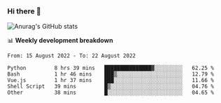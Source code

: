 ### Hi there 👋
![Anurag's GitHub stats](https://github-readme-stats.vercel.app/api?username=jami1024&show_icons=true&theme=radical)

📊 **Weekly development breakdown**
<!--START_SECTION:waka-->

```text
From: 15 August 2022 - To: 22 August 2022

Python         8 hrs 39 mins   ███████████████▓░░░░░░░░░   62.25 %
Bash           1 hr 46 mins    ███▒░░░░░░░░░░░░░░░░░░░░░   12.79 %
Vue.js         1 hr 37 mins    ███░░░░░░░░░░░░░░░░░░░░░░   11.66 %
Shell Script   39 mins         █▒░░░░░░░░░░░░░░░░░░░░░░░   04.76 %
Other          38 mins         █░░░░░░░░░░░░░░░░░░░░░░░░   04.65 %
```

<!--END_SECTION:waka-->
<!--
**jami1024/jami1024** is a ✨ _special_ ✨ repository because its `README.md` (this file) appears on your GitHub profile.

Here are some ideas to get you started:

- 🔭 I’m currently working on ...
- 🌱 I’m currently learning ...
- 👯 I’m looking to collaborate on ...
- 🤔 I’m looking for help with ...
- 💬 Ask me about ...
- 📫 How to reach me: ...
- 😄 Pronouns: ...
- ⚡ Fun fact: ...
-->
